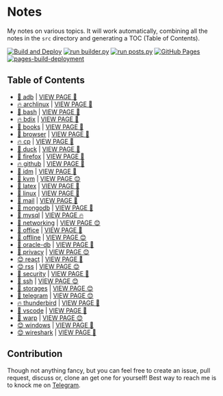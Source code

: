 # Notes

My notes on various topics. It will work automatically, combining all the notes in the `src` directory and generating a TOC (Table of Contents).

[![Build and Deploy](https://github.com/SharafatKarim/notes/actions/workflows/action.yml/badge.svg)](https://github.com/SharafatKarim/notes/actions/workflows/action.yml)
[![run builder.py](https://github.com/SharafatKarim/notes/actions/workflows/action.yml/badge.svg)](https://github.com/SharafatKarim/notes/actions/workflows/action.yml)
[![run posts.py](https://github.com/SharafatKarim/notes/actions/workflows/posts.yml/badge.svg)](https://github.com/SharafatKarim/notes/actions/workflows/posts.yml)
[![GitHub Pages](https://github.com/SharafatKarim/notes/actions/workflows/gh-pages.yml/badge.svg)](https://github.com/SharafatKarim/notes/actions/workflows/gh-pages.yml)
[![pages-build-deployment](https://github.com/SharafatKarim/notes/actions/workflows/pages/pages-build-deployment/badge.svg)](https://github.com/SharafatKarim/notes/actions/workflows/pages/pages-build-deployment)


## Table of Contents

- [🍕 adb](src/adb.md) | <a href='https://sharafat.is-a.dev/notes/adb' target='_blank'>VIEW PAGE 🌈</a>
- [🔥 archlinux](src/archlinux.md) | <a href='https://sharafat.is-a.dev/notes/archlinux' target='_blank'>VIEW PAGE 🎸</a>
- [🌈 bash](src/bash.md) | <a href='https://sharafat.is-a.dev/notes/bash' target='_blank'>VIEW PAGE 🌈</a>
- [🔥 bdix](src/bdix.md) | <a href='https://sharafat.is-a.dev/notes/bdix' target='_blank'>VIEW PAGE 👾</a>
- [👾 books](src/books.md) | <a href='https://sharafat.is-a.dev/notes/books' target='_blank'>VIEW PAGE 🤖</a>
- [🍕 browser](src/browser.md) | <a href='https://sharafat.is-a.dev/notes/browser' target='_blank'>VIEW PAGE 👾</a>
- [🔥 cp](src/cp.md) | <a href='https://sharafat.is-a.dev/notes/cp' target='_blank'>VIEW PAGE 🍕</a>
- [🎉 duck](src/duck.md) | <a href='https://sharafat.is-a.dev/notes/duck' target='_blank'>VIEW PAGE 🤖</a>
- [🍕 firefox](src/firefox.md) | <a href='https://sharafat.is-a.dev/notes/firefox' target='_blank'>VIEW PAGE 🌈</a>
- [🔥 github](src/github.md) | <a href='https://sharafat.is-a.dev/notes/github' target='_blank'>VIEW PAGE 🚀</a>
- [🤖 idm](src/idm.md) | <a href='https://sharafat.is-a.dev/notes/idm' target='_blank'>VIEW PAGE 🎸</a>
- [👾 kvm](src/kvm.md) | <a href='https://sharafat.is-a.dev/notes/kvm' target='_blank'>VIEW PAGE 😊</a>
- [🤖 latex](src/latex.md) | <a href='https://sharafat.is-a.dev/notes/latex' target='_blank'>VIEW PAGE 🚀</a>
- [🚀 linux](src/linux.md) | <a href='https://sharafat.is-a.dev/notes/linux' target='_blank'>VIEW PAGE 🍕</a>
- [🚀 mail](src/mail.md) | <a href='https://sharafat.is-a.dev/notes/mail' target='_blank'>VIEW PAGE 🚀</a>
- [🚀 mongodb](src/mongodb.md) | <a href='https://sharafat.is-a.dev/notes/mongodb' target='_blank'>VIEW PAGE 🍕</a>
- [🎸 mysql](src/mysql.md) | <a href='https://sharafat.is-a.dev/notes/mysql' target='_blank'>VIEW PAGE 🔥</a>
- [🍕 networking](src/networking.md) | <a href='https://sharafat.is-a.dev/notes/networking' target='_blank'>VIEW PAGE 😊</a>
- [🚀 office](src/office.md) | <a href='https://sharafat.is-a.dev/notes/office' target='_blank'>VIEW PAGE 🚀</a>
- [🤖 offline](src/offline.md) | <a href='https://sharafat.is-a.dev/notes/offline' target='_blank'>VIEW PAGE 😊</a>
- [🌈 oracle-db](src/oracle-db.md) | <a href='https://sharafat.is-a.dev/notes/oracle-db' target='_blank'>VIEW PAGE 🍕</a>
- [🎸 privacy](src/privacy.md) | <a href='https://sharafat.is-a.dev/notes/privacy' target='_blank'>VIEW PAGE 😊</a>
- [😊 react](src/react.md) | <a href='https://sharafat.is-a.dev/notes/react' target='_blank'>VIEW PAGE 🌈</a>
- [😊 rss](src/rss.md) | <a href='https://sharafat.is-a.dev/notes/rss' target='_blank'>VIEW PAGE 😊</a>
- [🎸 security](src/security.md) | <a href='https://sharafat.is-a.dev/notes/security' target='_blank'>VIEW PAGE 🚀</a>
- [🚀 ssh](src/ssh.md) | <a href='https://sharafat.is-a.dev/notes/ssh' target='_blank'>VIEW PAGE 😊</a>
- [🌟 storages](src/storages.md) | <a href='https://sharafat.is-a.dev/notes/storages' target='_blank'>VIEW PAGE 😊</a>
- [🎉 telegram](src/telegram.md) | <a href='https://sharafat.is-a.dev/notes/telegram' target='_blank'>VIEW PAGE 😊</a>
- [🔥 thunderbird](src/thunderbird.md) | <a href='https://sharafat.is-a.dev/notes/thunderbird' target='_blank'>VIEW PAGE 👾</a>
- [🌈 vscode](src/vscode.md) | <a href='https://sharafat.is-a.dev/notes/vscode' target='_blank'>VIEW PAGE 🤖</a>
- [🤖 warp](src/warp.md) | <a href='https://sharafat.is-a.dev/notes/warp' target='_blank'>VIEW PAGE 😊</a>
- [😊 windows](src/windows.md) | <a href='https://sharafat.is-a.dev/notes/windows' target='_blank'>VIEW PAGE 🌈</a>
- [😊 wireshark](src/wireshark.md) | <a href='https://sharafat.is-a.dev/notes/wireshark' target='_blank'>VIEW PAGE 🎸</a>

## Contribution

Though not anything fancy, but you can feel free to create an issue, pull request, discuss or, clone an get one for yourself!
Best way to reach me is to knock me on [Telegram](https://t.me/SharafatKarim).

